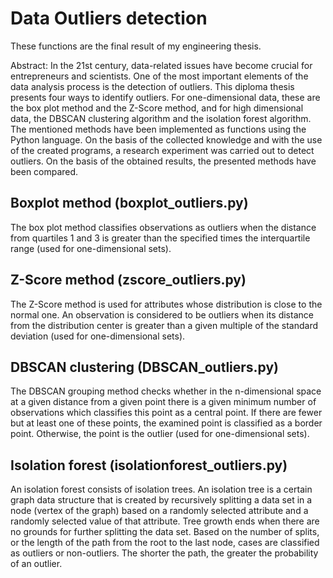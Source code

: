 # Data Outliers detection

These functions are the final result of my engineering thesis.  

Abstract:
In the 21st century, data-related issues have become crucial for entrepreneurs and scientists. One of the most important elements of the data analysis process is the detection of outliers. This diploma thesis presents four ways to identify outliers. For one-dimensional data, these are the box plot method and the Z-Score method, and for high dimensional data, the DBSCAN clustering algorithm and the isolation forest algorithm. The mentioned methods have been implemented as functions using the Python language. On the basis of the collected knowledge and with the use of the created programs, a research experiment was carried out to detect outliers. On the basis of the obtained results, the presented methods have been compared.

## Boxplot method (boxplot_outliers.py)
The box plot method classifies observations as outliers when the distance from quartiles 1 and 3 is greater than the specified times the interquartile range (used for one-dimensional sets).

## Z-Score method (zscore_outliers.py)
The Z-Score method is used for attributes whose distribution is close to the normal one. An observation is considered to be outliers when its distance from the distribution center is greater than a given multiple of the standard deviation (used for one-dimensional sets).

## DBSCAN clustering (DBSCAN_outliers.py)
The DBSCAN grouping method checks whether in the n-dimensional space at a given distance from a given point there is a given minimum number of observations which classifies this point as a central point. If there are fewer but at least one of these points, the examined point is classified as a border point. Otherwise, the point is the outlier (used for one-dimensional sets).

## Isolation forest (isolationforest_outliers.py)
An isolation forest consists of isolation trees. An isolation tree is a certain graph data structure that is created by recursively splitting a data set in a node (vertex of the graph) based on a randomly selected attribute and a randomly selected value of that attribute. Tree growth ends when there are no grounds for further splitting the data set. Based on the number of splits, or the length of the path from the root to the last node, cases are classified as outliers or non-outliers. The shorter the path, the greater the probability of an outlier.
